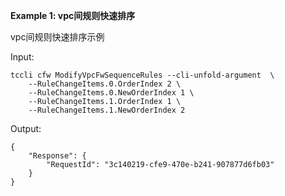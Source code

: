 **Example 1: vpc间规则快速排序**

vpc间规则快速排序示例

Input: 

```
tccli cfw ModifyVpcFwSequenceRules --cli-unfold-argument  \
    --RuleChangeItems.0.OrderIndex 2 \
    --RuleChangeItems.0.NewOrderIndex 1 \
    --RuleChangeItems.1.OrderIndex 1 \
    --RuleChangeItems.1.NewOrderIndex 2
```

Output: 
```
{
    "Response": {
        "RequestId": "3c140219-cfe9-470e-b241-907877d6fb03"
    }
}
```

